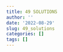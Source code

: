 ```yaml
---
title: 49 SOLUTIONS
author: ''
date: '2022-08-29'
slug: 49_solutions
categories: []
tags: []
---
```

